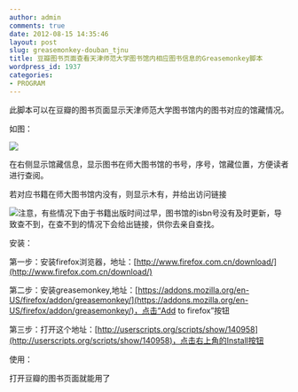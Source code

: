 ```yaml
---
author: admin
comments: true
date: 2012-08-15 14:35:46
layout: post
slug: greasemonkey-douban_tjnu
title: 豆瓣图书页面查看天津师范大学图书馆内相应图书信息的Greasemonkey脚本
wordpress_id: 1937
categories:
- PROGRAM
---
```


此脚本可以在豆瓣的图书页面显示天津师范大学图书馆内的图书对应的馆藏情况。

如图：

[![](http://www.freetstar.com/wp-content/uploads/2012/08/tjnu.png)<!-- more -->](http://www.freetstar.com/wp-content/uploads/2012/08/tjnu.png)

在右侧显示馆藏信息，显示图书在师大图书馆的书号，序号，馆藏位置，方便读者进行查阅。

若对应书籍在师大图书馆内没有，则显示木有，并给出访问链接

[![](http://www.freetstar.com/wp-content/uploads/2012/08/3.png)](http://www.freetstar.com/wp-content/uploads/2012/08/3.png)注意，有些情况下由于书籍出版时间过早，图书馆的isbn号没有及时更新，导致查不到，在查不到的情况下会给出链接，供你去亲自查找。

安装：

第一步：安装firefox浏览器，地址：[http://www.firefox.com.cn/download/](http://www.firefox.com.cn/download/)

第二步：安装greasemonkey,地址：[https://addons.mozilla.org/en-US/firefox/addon/greasemonkey/](https://addons.mozilla.org/en-US/firefox/addon/greasemonkey/)，点击“Add to firefox”按钮

第三步：打开这个地址：[http://userscripts.org/scripts/show/140958](http://userscripts.org/scripts/show/140958)，点击右上角的Install按钮

使用：

打开豆瓣的图书页面就能用了

